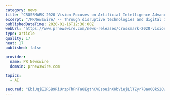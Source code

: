 ```yaml
---
category: news
title: "CROSSMARK 2020 Vision Focuses on Artificial Intelligence Advancements"
excerpt: "/PRNewswire/ -- Through disruptive technologies and digital innovations, CROSSMARK, a privately owned, global sales and marketing services company, is eager"
publishedDateTime: 2020-01-16T12:38:00Z
webUrl: "https://www.prnewswire.com/news-releases/crossmark-2020-vision-focuses-on-artificial-intelligence-advancements-300987958.html"
type: article
quality: 17
heat: 17
published: false

provider:
  name: PR Newswire
  domain: prnewswire.com

topics:
  - AI

secured: "EbiUqjEIRSB9RiUrzpThFnTa8EgthCVEsouinXKbViejLlTZyr7Bao0QkS20wjVeGA4yM/fapMAjKzPCujyRokJORQ59RzD51FPfj9wolLZ61z1ahSqSFZkE3Fv7sRPDabOeJIvMX4+zAT50s6/eHc2cRh3KjuaTTT3PkRJIcE7T/SbgOOUKOLCMzU8FZMkEWZSSEIkHtl4wbDuhWev1bgI07cWU455vPD1wqIHlR6pVSOSfreEIXaaqi1R8/i+WPiJ6Xd0FTKNJv9oIPZuF8EEd5jhb+Spha3qnZrGC1Dk=;3Tz2CsvDMmKvQakm0ycYSg=="
---
```


